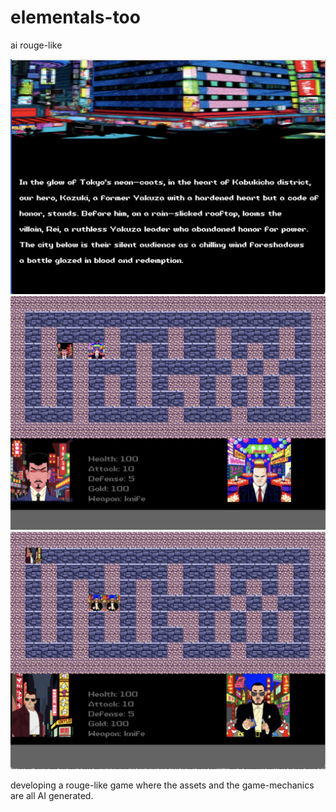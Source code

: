 # elementals-too
ai rouge-like

![image](cutscene.png)
![image](gameplay1.png)
![image](gameplay2.png)

developing a rouge-like game where the assets and the game-mechanics are all AI generated. 

